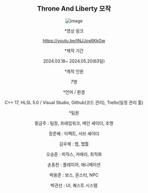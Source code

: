 <div align="center">

  
## Throne And Liberty 모작


![image](https://i.imgur.com/jEKG7Vg.jpeg)


*영상 링크

https://youtu.be/tNJJos6KkGw

*제작 기간

2024.03.18~ 2024.05.20(63일)

*제작 인원

7명

*언어 / 환경 

C++ 17, HLSL 5.0 / Visual Studio, Github(코드 관리), Trello(일정 관리 툴)

*팀원

황금주 : 팀장, 프레임워크, 메인 셰이더, 조명

장준혜 : 이펙트, 서브 셰이더

김우채 : 맵, 맵툴

오승훈 : 피직스, 카메라, 최적화

손동찬 : 플레이어, 애니메이션

박용준 : 보스, 몬스터, NPC

박관선 : UI, 퀘스트 시스템

</div>
